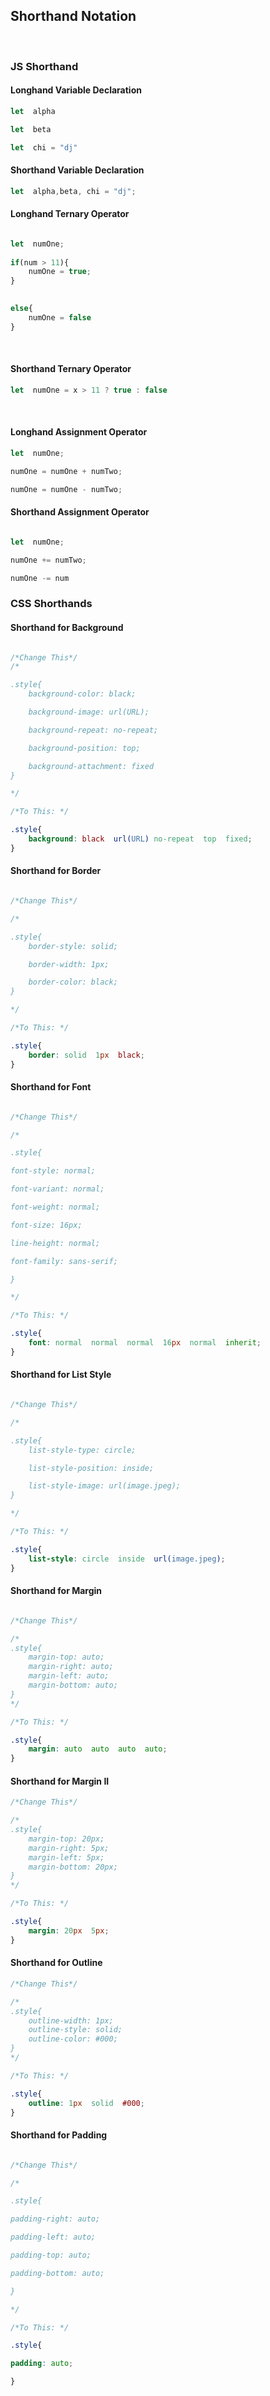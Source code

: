 ## Shorthand Notation

<br  />
  
### JS Shorthand

#### Longhand Variable Declaration

```js
let  alpha

let  beta

let  chi = "dj"
```
  
#### Shorthand Variable Declaration

```js
let  alpha,beta, chi = "dj";
```
  
#### Longhand Ternary Operator
  
```js

let  numOne;
 
if(num > 11){
    numOne = true;
}
  

else{
    numOne = false
}
```

<br />
  
#### Shorthand Ternary Operator

```js
let  numOne = x > 11 ? true : false
```

<br />  
  
#### Longhand Assignment Operator

```js
let  numOne; 

numOne = numOne + numTwo;

numOne = numOne - numTwo;
```

#### Shorthand Assignment Operator

```js  

let  numOne;

numOne += numTwo;

numOne -= num
```

### CSS Shorthands  

#### Shorthand for Background

```css

/*Change This*/
/*

.style{
    background-color: black;

    background-image: url(URL);

    background-repeat: no-repeat;

    background-position: top;

    background-attachment: fixed
}

*/

/*To This: */

.style{
    background: black  url(URL) no-repeat  top  fixed;
}

```

#### Shorthand for Border

```css

/*Change This*/

/*

.style{
    border-style: solid;

    border-width: 1px;

    border-color: black;
}

*/

/*To This: */

.style{
    border: solid  1px  black;
}
```

#### Shorthand for Font

```css

/*Change This*/

/*

.style{

font-style: normal;

font-variant: normal;

font-weight: normal;

font-size: 16px;

line-height: normal;

font-family: sans-serif;

}

*/

/*To This: */

.style{
    font: normal  normal  normal  16px  normal  inherit;
}

```

#### Shorthand for List Style

```css

/*Change This*/

/*

.style{
    list-style-type: circle;

    list-style-position: inside;

    list-style-image: url(image.jpeg);
}

*/

/*To This: */

.style{
    list-style: circle  inside  url(image.jpeg);
}

```

#### Shorthand for Margin

```css

/*Change This*/

/*
.style{
    margin-top: auto;
    margin-right: auto;
    margin-left: auto;
    margin-bottom: auto;
}
*/

/*To This: */

.style{
    margin: auto  auto  auto  auto;
}

```

#### Shorthand for Margin II

```css
/*Change This*/

/*
.style{
    margin-top: 20px;
    margin-right: 5px;
    margin-left: 5px;
    margin-bottom: 20px;
}
*/

/*To This: */

.style{
    margin: 20px  5px;
}
```

#### Shorthand for Outline

```css
/*Change This*/

/*
.style{
    outline-width: 1px;
    outline-style: solid;
    outline-color: #000;
}
*/

/*To This: */

.style{
    outline: 1px  solid  #000;
}

```

#### Shorthand for Padding


```css

/*Change This*/

/*

.style{

padding-right: auto;

padding-left: auto;

padding-top: auto;

padding-bottom: auto;

}

*/

/*To This: */

.style{

padding: auto;

}

```